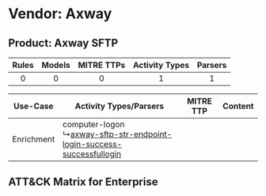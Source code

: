 Vendor: Axway
=============
Product: Axway SFTP
-------------------
| Rules | Models | MITRE TTPs | Activity Types | Parsers |
|:-----:|:------:|:----------:|:--------------:|:-------:|
|   0   |   0    |     0      |       1        |    1    |

|  Use-Case  | Activity Types/Parsers    | MITRE TTP | Content    |
|:----------:| ---- | --------- | ---- |
| Enrichment |  computer-logon<br> ↳[axway-sftp-str-endpoint-login-success-successfullogin](Ps/pC_axwaysftpstrendpointloginsuccesssuccessfullogin.md)<br> |    | [](RM/r_m_axway_axway_sftp_Enrichment.md) |

ATT&CK Matrix for Enterprise
----------------------------
